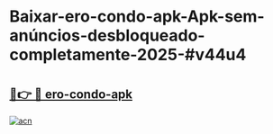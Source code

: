 # Baixar-ero-condo-apk-Apk-sem-anúncios-desbloqueado-completamente-2025-#v44u4

# <h2><a href="https://ainizakaria.my?title=ero-condo-apk&ref=24M">🔗👉 🔴 ero-condo-apk</a></h2>

[![acn](https://github.com/user-attachments/assets/0f9c940e-d8b0-45ae-aac7-cd30a18b3e1c)](https://ainizakaria.my?title=ero-condo-apk&ref=24M)

